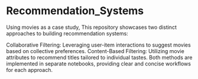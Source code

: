 # Recommendation_Systems
Using movies as a case study, This repository showcases two distinct approaches to building recommendation systems:

Collaborative Filtering: Leveraging user-item interactions to suggest movies based on collective preferences.
Content-Based Filtering: Utilizing movie attributes to recommend titles tailored to individual tastes.
Both methods are implemented in separate notebooks, providing clear and concise workflows for each approach.
